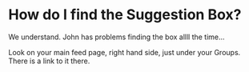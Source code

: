 # How do I find the Suggestion Box?

We understand. John has problems finding the box allll the time...

Look on your main feed page, right hand side, just under your Groups. There is a link to it there.
